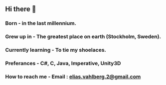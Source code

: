 ## Hi there 👋

### Born - in the last millennium.
### Grew up in - The greatest place on earth (Stockholm, Sweden).
### Currently learning - To tie my shoelaces.
### Preferances - C#, C, Java, Imperative, Unity3D
### How to reach me - Email : elias.vahlberg.2@gmail.com 
